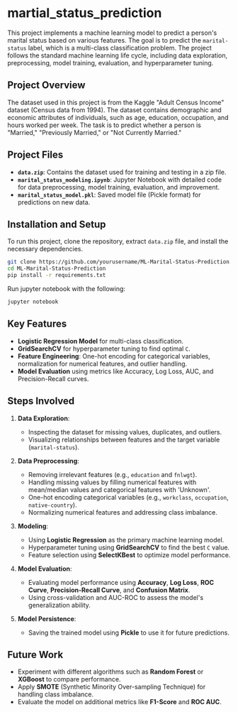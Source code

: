 # martial_status_prediction

This project implements a machine learning model to predict a person's marital status based on various features. The goal is to predict the `marital-status` label, which is a multi-class classification problem. The project follows the standard machine learning life cycle, including data exploration, preprocessing, model training, evaluation, and hyperparameter tuning.

## Project Overview

The dataset used in this project is from the Kaggle "Adult Census Income" dataset (Census data from 1994). The dataset contains demographic and economic attributes of individuals, such as age, education, occupation, and hours worked per week. The task is to predict whether a person is "Married," "Previously Married," or "Not Currently Married."

## Project Files

- **`data.zip`**: Contains the dataset used for training and testing in a zip file.
- **`marital_status_modeling.ipynb`**: Jupyter Notebook with detailed code for data preprocessing, model training, evaluation, and improvement.
- **`marital_status_model.pkl`**: Saved model file (Pickle format) for predictions on new data.

## Installation and Setup

To run this project, clone the repository, extract `data.zip` file, and install the necessary dependencies.

```bash
git clone https://github.com/yourusername/ML-Marital-Status-Prediction.git
cd ML-Marital-Status-Prediction
pip install -r requirements.txt
```

Run jupyter notebook with the following:

```bash
jupyter notebook
```

## Key Features

- **Logistic Regression Model** for multi-class classification.
- **GridSearchCV** for hyperparameter tuning to find optimal `C`.
- **Feature Engineering**: One-hot encoding for categorical variables, normalization for numerical features, and outlier handling.
- **Model Evaluation** using metrics like Accuracy, Log Loss, AUC, and Precision-Recall curves.

## Steps Involved

1. **Data Exploration**:
    - Inspecting the dataset for missing values, duplicates, and outliers.
    - Visualizing relationships between features and the target variable (`marital-status`).

2. **Data Preprocessing**:
    - Removing irrelevant features (e.g., `education` and `fnlwgt`).
    - Handling missing values by filling numerical features with mean/median values and categorical features with 'Unknown'.
    - One-hot encoding categorical variables (e.g., `workclass`, `occupation`, `native-country`).
    - Normalizing numerical features and addressing class imbalance.

3. **Modeling**:
    - Using **Logistic Regression** as the primary machine learning model.
    - Hyperparameter tuning using **GridSearchCV** to find the best `C` value.
    - Feature selection using **SelectKBest** to optimize model performance.

4. **Model Evaluation**:
    - Evaluating model performance using **Accuracy**, **Log Loss**, **ROC Curve**, **Precision-Recall Curve**, and **Confusion Matrix**.
    - Using cross-validation and AUC-ROC to assess the model's generalization ability.

5. **Model Persistence**:
    - Saving the trained model using **Pickle** to use it for future predictions.

## Future Work

- Experiment with different algorithms such as **Random Forest** or **XGBoost** to compare performance.
- Apply **SMOTE** (Synthetic Minority Over-sampling Technique) for handling class imbalance.
- Evaluate the model on additional metrics like **F1-Score** and **ROC AUC**.
